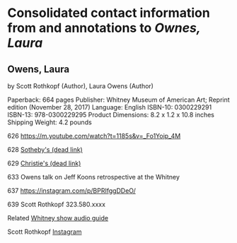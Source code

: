 # Consolidated contact information from and annotations to _Ownes, Laura_

## Owens, Laura
by Scott Rothkopf (Author), Laura Owens (Author)

Paperback: 664 pages
Publisher: Whitney Museum of American Art; Reprint edition (November 28, 2017)
Language: English
ISBN-10: 0300229291
ISBN-13: 978-0300229295
Product Dimensions: 8.2 x 1.2 x 10.8 inches
Shipping Weight: 4.2 pounds

626
https://m.youtube.com/watch?t=1185s&v=_Fo1Yoip_4M

628
[Sotheby's (dead link)](http://www.sothebys.com/en/auctions/ecatalog/2016/contemporary-art-day-auction-n09573/lot.435.html)

629
[Christie's (dead link)](http://www.christies.com/lotfinder/lot_details.aspx?intobject=6059943)

633
Owens talk on Jeff Koons retrospective at the Whitney

637
https://instagram.com/p/BPRIfggDDeO/

639
Scott Rothkopf
323.580.xxxx

Related
[Whitney show audio guide](http://whitney.org/WatchAndListen/AudioGuides/1908)

Scott Rothkopf
[Instagram](https://www.instagram.com/scott_rothkopf)
